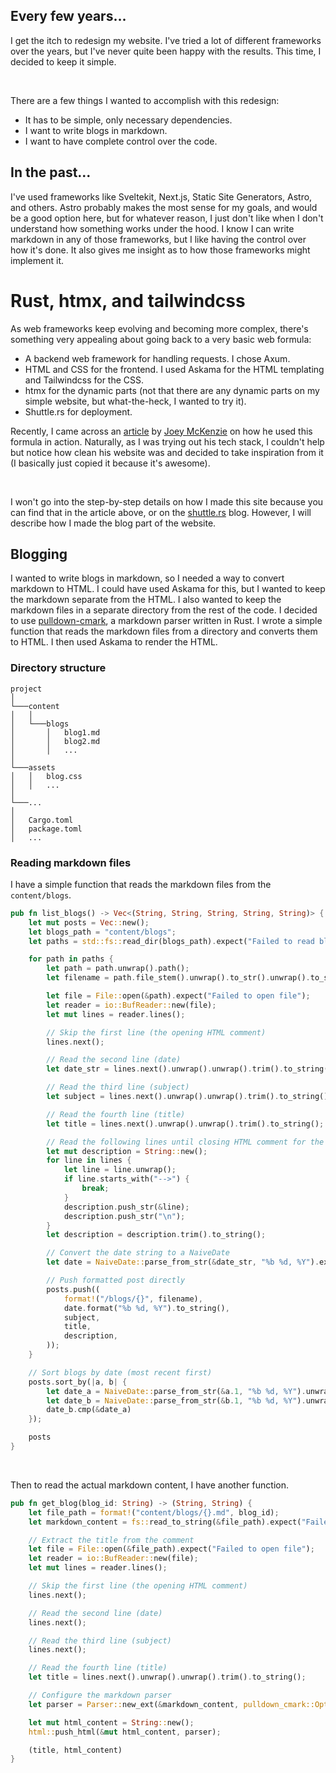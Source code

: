 <!---
Jun 18, 2024
Rust/htmx
Rust, htmx, and tailwindcss
Rust, htmx, and tailwindcss. Keep it simple, stupid.
-->


## Every few years...
I get the itch to redesign my website. I've tried a lot of
different frameworks over the years, but I've never quite been happy with the
results. This time, I decided to keep it simple.

<br>

There are a few things I wanted to accomplish with this redesign:
- It has to be simple, only necessary dependencies.
- I want to write blogs in markdown.
- I want to have complete control over the code.

## In the past...
I've used frameworks like Sveltekit, Next.js, Static Site
Generators, Astro, and others. Astro probably makes the most sense for my
goals, and would be a good option here, but for whatever reason, I just
don't like when I don't understand how something works under the hood.
I know I can write markdown in any of those frameworks, but I like
having the control over how it's done. It also gives me insight as to how those
frameworks might implement it.

# Rust, htmx, and tailwindcss
As web frameworks keep evolving and becoming more complex, there's
something very appealing about going back to a very basic web
formula:
- A backend web framework for handling requests. I chose Axum.
- HTML and CSS for the frontend. I used Askama for the HTML templating
  and Tailwindcss for the CSS.
- htmx for the dynamic parts (not that there are any dynamic
  parts on my simple website, but what-the-heck, I wanted to try it).
- Shuttle.rs for deployment.

Recently, I came across an [article](https://joeymckenzie.tech/blog/templates-with-rust-axum-htmx-askama)
by [Joey McKenzie](https://joeymckenzie.tech) on how he used
this formula in action. Naturally, as I was trying out his tech stack,
I couldn't help but notice how clean his website was and decided to take
inspiration from it (I basically just copied it because it's awesome).

<br>

I won't go into the step-by-step details on how I made this site
because you can find that in
the article above, or on the
[shuttle.rs](https://www.shuttle.rs/blog/2023/10/25/htmx-with-rust) blog.
However, I will describe how I made the blog part of the website.

## Blogging
I wanted to write blogs in markdown, so I needed a way to convert markdown
to HTML. I could have used Askama for this, but I wanted to keep the
markdown separate from the HTML. I also wanted to keep the markdown files
in a separate directory from the rest of the code. I decided to use
[pulldown-cmark](https://github.com/pulldown-cmark/pulldown-cmark),
a markdown parser written in Rust. I wrote a simple function that reads
the markdown files from a directory and converts them to HTML. I then
used Askama to render the HTML.

### Directory structure

```
project
│
└───content
│   │
│   └───blogs
│       │   blog1.md
│       │   blog2.md
│       │   ...
│
└───assets
│   │   blog.css
│   │   ...
│
└───...
│
│   Cargo.toml
│   package.toml
│   ...
```

### Reading markdown files

I have a simple function that reads the markdown files from the
`content/blogs`.

```rust
pub fn list_blogs() -> Vec<(String, String, String, String, String)> {
    let mut posts = Vec::new();
    let blogs_path = "content/blogs";
    let paths = std::fs::read_dir(blogs_path).expect("Failed to read blogs directory");

    for path in paths {
        let path = path.unwrap().path();
        let filename = path.file_stem().unwrap().to_str().unwrap().to_string();

        let file = File::open(&path).expect("Failed to open file");
        let reader = io::BufReader::new(file);
        let mut lines = reader.lines();

        // Skip the first line (the opening HTML comment)
        lines.next();

        // Read the second line (date)
        let date_str = lines.next().unwrap().unwrap().trim().to_string();

        // Read the third line (subject)
        let subject = lines.next().unwrap().unwrap().trim().to_string();

        // Read the fourth line (title)
        let title = lines.next().unwrap().unwrap().trim().to_string();

        // Read the following lines until closing HTML comment for the description
        let mut description = String::new();
        for line in lines {
            let line = line.unwrap();
            if line.starts_with("-->") {
                break;
            }
            description.push_str(&line);
            description.push_str("\n");
        }
        let description = description.trim().to_string();

        // Convert the date string to a NaiveDate
        let date = NaiveDate::parse_from_str(&date_str, "%b %d, %Y").expect("Failed to parse date");

        // Push formatted post directly
        posts.push((
            format!("/blogs/{}", filename),
            date.format("%b %d, %Y").to_string(),
            subject,
            title,
            description,
        ));
    }

    // Sort blogs by date (most recent first)
    posts.sort_by(|a, b| {
        let date_a = NaiveDate::parse_from_str(&a.1, "%b %d, %Y").unwrap();
        let date_b = NaiveDate::parse_from_str(&b.1, "%b %d, %Y").unwrap();
        date_b.cmp(&date_a)
    });

    posts
}
```

<br>

Then to read the actual markdown content, I have another function.

```rust
pub fn get_blog(blog_id: String) -> (String, String) {
    let file_path = format!("content/blogs/{}.md", blog_id);
    let markdown_content = fs::read_to_string(&file_path).expect("Failed to read file");

    // Extract the title from the comment
    let file = File::open(&file_path).expect("Failed to open file");
    let reader = io::BufReader::new(file);
    let mut lines = reader.lines();

    // Skip the first line (the opening HTML comment)
    lines.next();

    // Read the second line (date)
    lines.next();

    // Read the third line (subject)
    lines.next();

    // Read the fourth line (title)
    let title = lines.next().unwrap().unwrap().trim().to_string();

    // Configure the markdown parser
    let parser = Parser::new_ext(&markdown_content, pulldown_cmark::Options::all());

    let mut html_content = String::new();
    html::push_html(&mut html_content, parser);

    (title, html_content)
}
```
